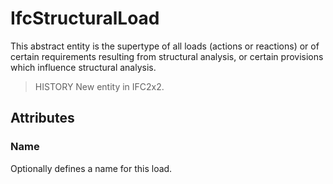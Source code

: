 # IfcStructuralLoad

This abstract entity is the supertype of all loads (actions or reactions) or of certain requirements resulting from structural analysis, or certain provisions which influence structural analysis.

> HISTORY New entity in IFC2x2.

## Attributes

### Name
Optionally defines a name for this load.
